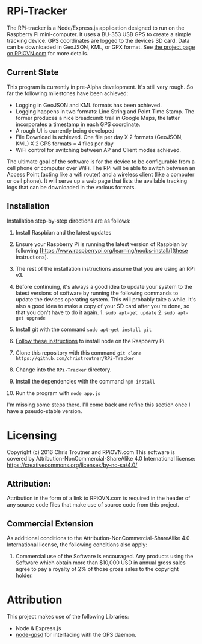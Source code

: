 # RPi-Tracker

The RPi-tracker is a Node/Express.js application designed to run on the Raspberry Pi mini-computer. It uses a BU-353 USB GPS to create a simple tracking device. GPS coordinates are logged to the devices SD card. Data can be downloaded in GeoJSON, KML, or GPX format. See [the project page on RPiOVN.com](http://rpiovn.com/page/simple-tracking-device) for more details.

## Current State
This program is currently in pre-Alpha development. It's still very rough. So far the following milestones have been achieved:
* Logging in GeoJSON and KML formats has been achieved. 
* Logging happens in two formats: Line String and Point Time Stamp. The former produces a nice breadcumb trail in Google Maps, the latter incorporates a timestamp in each GPS coordinate.
* A rough UI is currently being developed
 * File Download is achieved. One file per day X 2 formats (GeoJSON, KML) X 2 GPS formats = 4 files per day
 * WiFi control for switching between AP and Client modes achieved.

The ultimate goal of the software is for the device to be configurable from a cell phone or computer over WiFi. The RPi will be able to switch between an Access Point (acting like a wifi router) and a wireless client (like a computer or cell phone). It will serve up a web page that lists the available tracking logs that can be downloaded in the various formats.

## Installation
Installation step-by-step directions are as follows:

1. Install Raspbian and the latest updates
  1. Ensure your Raspberry Pi is running the latest version of Raspbian by following [https://www.raspberrypi.org/learning/noobs-install/](these instructions).
  2. The rest of the installation instructions assume that you are using an RPi v3.
  3. Before continuing, it's always a good idea to update your system to the latest versions of software by running the following commands to update the devices operating system. This will probably take a while. It's also a good idea to make a copy of your SD card after you're done, so that you don't have to do it again.
    1. `sudo apt-get update`
    2. `sudo apt-get upgrade`


2. Install git with the command `sudo apt-get install git`
3. [Follow these instructions](http://weworkweplay.com/play/raspberry-pi-nodejs/) to install node on the Raspberry Pi.
4. Clone this repository with this command `git clone https://github.com/christroutner/RPi-Tracker`
5. Change into the `RPi-Tracker` directory.
6. Install the dependencies with the command `npm install`
7. Run the program with `node app.js`

I'm missing some steps there. I'll come back and refine this section once I have a pseudo-stable version.

# Licensing
Copyright (c) 2016 Chris Troutner and RPiOVN.com
This software is covered by Attribution-NonCommercial-ShareAlike 4.0 International license:
https://creativecommons.org/licenses/by-nc-sa/4.0/

## Attribution:
Attribution in the form of a link to RPiOVN.com is required in the header of any source code files that make use of source code from this project.

## Commercial Extension
As additional conditions to the Attribution-NonCommercial-ShareAlike 4.0 International license, the following conditions also apply:

1. Commercial use of the Software is encouraged. Any products using the Software which obtain more than $10,000 USD in annual gross sales agree to pay a royalty of 2% of those gross sales to the copyright holder.


# Attribution
This project makes use of the following Libraries:
* Node & Express.js
* [node-gpsd](https://github.com/eelcocramer/node-gpsd) for interfacing with the GPS daemon.
